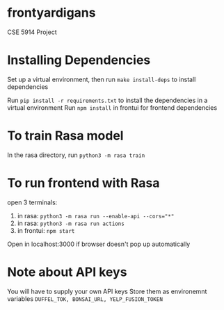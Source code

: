 # frontyardigans
CSE 5914 Project

# Installing Dependencies
Set up a virtual environment, then run ```make install-deps``` to install dependencies

Run ```pip install -r requirements.txt``` to install the dependencies in a virtual environment
Run ```npm install``` in frontui for frontend dependencies

# To train Rasa model

In the rasa directory, run ```python3 -m rasa train```

# To run frontend with Rasa

open 3 terminals:
1) in rasa: ```python3 -m rasa run --enable-api --cors="*"```
2) in rasa: ```python3 -m rasa run actions```
3) in frontui: ```npm start``` 

Open in localhost:3000 if browser doesn't pop up automatically

# Note about API keys

You will have to supply your own API keys
Store them as environemnt variables ```DUFFEL_TOK, BONSAI_URL, YELP_FUSION_TOKEN```
